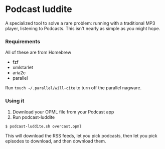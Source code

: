 # Podcast luddite

A specialized tool to solve a rare problem: running with a traditional MP3 player, listening to Podcasts.
This isn't nearly as simple as you might hope.

### Requirements

All of these are from Homebrew

- fzf
- xmlstarlet
- aria2c
- parallel

Run `touch ~/.parallel/will-cite` to turn off the parallel nagware.

### Using it

1. Download your OPML file from your Podcast app
2. Run podcast-luddite

```
$ podcast-luddite.sh overcast.opml
```

This will download the RSS feeds, let you pick podcasts, then let you pick episodes to download,
and then download them.
